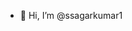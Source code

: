 - 👋 Hi, I’m @ssagarkumar1

<!---
ssagarkumar1/ssagarkumar1 is a ✨ special ✨ repository because its `README.md` (this file) appears on your GitHub profile.
You can click the Preview link to take a look at your changes.
--->
